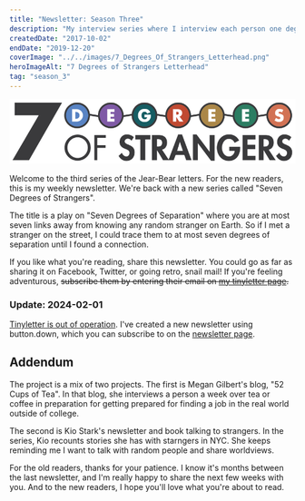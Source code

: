 ```yaml
---
title: "Newsletter: Season Three"
description: "My interview series where I interview each person one degree of separation at a time. We talk along the theme of communication and connection. At the end of our conversation, I ask the interviewee to choose the next person to interview. I repeat this 7 times. We learn what it means to be connected and how to reach out to people we may not know."
createdDate: "2017-10-02"
endDate: "2019-12-20"
coverImage: "../../images/7_Degrees_Of_Strangers_Letterhead.png"
heroImageAlt: "7 Degrees of Strangers Letterhead"
tag: "season_3"
---
```


![7 Degrees of Strangers Letterhead](../../images/7_Degrees_Of_Strangers_Letterhead.png)

Welcome to the third series of the Jear-Bear letters. For the new readers, this is my weekly newsletter. We're back with a new series called "Seven Degrees of Strangers".

The title is a play on "Seven Degrees of Separation" where you are at most seven links away from knowing any random stranger on Earth. So if I met a stranger on the street, I could trace them to at most seven degrees of separation until I found a connection.

If you like what you're reading, share this newsletter. You could go as far as sharing it on Facebook, Twitter, or going retro, snail mail! If you're feeling adventurous, ~~subscribe them by entering their email on [my tinyletter page](https://tinyletter.com/jeremywong/).~~ 

### Update: 2024-02-01

[Tinyletter is out of operation](https://mailchi.mp/85e4c601669a/tinylettersunsetcurrent-221169). I've created a new newsletter using button.down, which you can subscribe to on the [newsletter page](/curation/newsletter#subscribe).

## Addendum

The project is a mix of two projects. The first is Megan Gilbert's blog, "52 Cups of Tea". In that blog, she interviews a person a week over tea or coffee in preparation for getting prepared for finding a job in the real world outside of college.

The second is Kio Stark's newsletter and book talking to strangers. In the series, Kio recounts stories she has with starngers in NYC. She keeps reminding me I want to talk with random people and share worldviews.

For the old readers, thanks for your patience. I know it's months between the last newsletter, and I'm really happy to share the next few weeks with you. And to the new readers, I hope you'll love what you're about to read.
